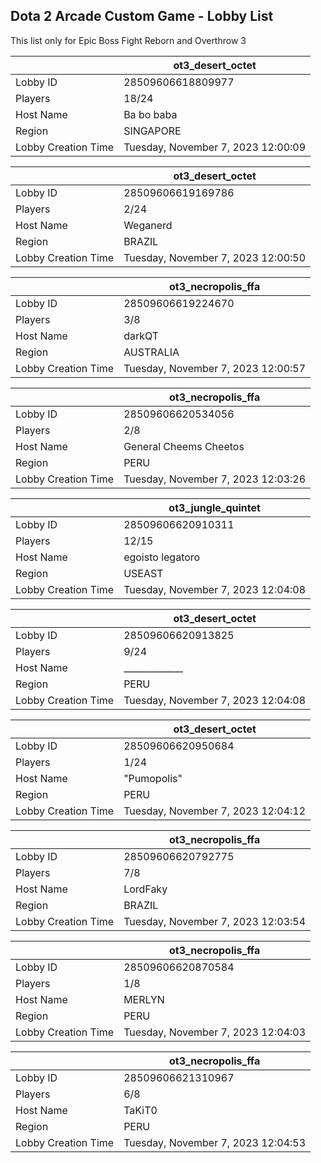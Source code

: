 ## Dota 2 Arcade Custom Game - Lobby List

This list only for Epic Boss Fight Reborn and Overthrow 3

|  | ot3_desert_octet |
| ------ | ------ |
| Lobby ID | 28509606618809977 |
| Players | 18/24 |
| Host Name | Ba bo baba |
| Region | SINGAPORE |
| Lobby Creation Time | Tuesday, November 7, 2023 12:00:09 |


|  | ot3_desert_octet |
| ------ | ------ |
| Lobby ID | 28509606619169786 |
| Players | 2/24 |
| Host Name | Weganerd |
| Region | BRAZIL |
| Lobby Creation Time | Tuesday, November 7, 2023 12:00:50 |


|  | ot3_necropolis_ffa |
| ------ | ------ |
| Lobby ID | 28509606619224670 |
| Players | 3/8 |
| Host Name | darkQT |
| Region | AUSTRALIA |
| Lobby Creation Time | Tuesday, November 7, 2023 12:00:57 |


|  | ot3_necropolis_ffa |
| ------ | ------ |
| Lobby ID | 28509606620534056 |
| Players | 2/8 |
| Host Name | General Cheems Cheetos |
| Region | PERU |
| Lobby Creation Time | Tuesday, November 7, 2023 12:03:26 |


|  | ot3_jungle_quintet |
| ------ | ------ |
| Lobby ID | 28509606620910311 |
| Players | 12/15 |
| Host Name | egoisto legatoro |
| Region | USEAST |
| Lobby Creation Time | Tuesday, November 7, 2023 12:04:08 |


|  | ot3_desert_octet |
| ------ | ------ |
| Lobby ID | 28509606620913825 |
| Players | 9/24 |
| Host Name | _____________ |
| Region | PERU |
| Lobby Creation Time | Tuesday, November 7, 2023 12:04:08 |


|  | ot3_desert_octet |
| ------ | ------ |
| Lobby ID | 28509606620950684 |
| Players | 1/24 |
| Host Name | "Pumopolis" |
| Region | PERU |
| Lobby Creation Time | Tuesday, November 7, 2023 12:04:12 |


|  | ot3_necropolis_ffa |
| ------ | ------ |
| Lobby ID | 28509606620792775 |
| Players | 7/8 |
| Host Name | LordFaky |
| Region | BRAZIL |
| Lobby Creation Time | Tuesday, November 7, 2023 12:03:54 |


|  | ot3_necropolis_ffa |
| ------ | ------ |
| Lobby ID | 28509606620870584 |
| Players | 1/8 |
| Host Name | MERLYN |
| Region | PERU |
| Lobby Creation Time | Tuesday, November 7, 2023 12:04:03 |


|  | ot3_necropolis_ffa |
| ------ | ------ |
| Lobby ID | 28509606621310967 |
| Players | 6/8 |
| Host Name | TaKiT0 |
| Region | PERU |
| Lobby Creation Time | Tuesday, November 7, 2023 12:04:53 |


